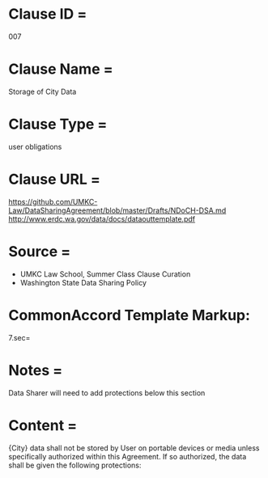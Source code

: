 # Clause ID = 
007

# Clause Name = 
Storage of City Data 

# Clause Type =
user obligations


# Clause URL = 
https://github.com/UMKC-Law/DataSharingAgreement/blob/master/Drafts/NDoCH-DSA.md
http://www.erdc.wa.gov/data/docs/dataouttemplate.pdf

# Source = 
* UMKC Law School, Summer Class Clause Curation
* Washington State Data Sharing Policy

# CommonAccord Template Markup:   
7.sec=

# Notes = 
Data Sharer will need to add protections below this section

# Content = 
{City} data shall not be stored by User on portable devices or media unless specifically authorized within this Agreement. If so authorized, the data shall be given the following protections:
